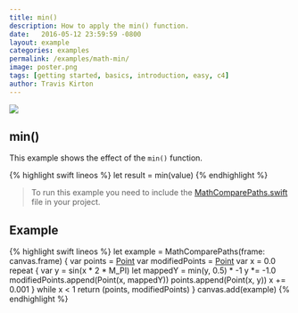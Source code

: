 ```yaml
---
title: min()
description: How to apply the min() function.
date:   2016-05-12 23:59:59 -0800
layout: example
categories: examples
permalink: /examples/math-min/
image: poster.png
tags: [getting started, basics, introduction, easy, c4]
author: Travis Kirton
---
```

![](min.png)

## min()
This example shows the effect of the `min()` function.

{% highlight swift lineos %}
let result = min(value)
{% endhighlight %}

> To run this example you need to include the [MathComparePaths.swift](https://gist.github.com/C4Framework/0705e9ad451fa2b655075ad72432ca46) file in your project.

## Example
{% highlight swift lineos %}
let example = MathComparePaths(frame: canvas.frame) {
    var points = [Point]()
    var modifiedPoints = [Point]()
    var x = 0.0
    repeat {
        var y = sin(x * 2 * M_PI)
        let mappedY = min(y, 0.5) * -1
        y *= -1.0
        modifiedPoints.append(Point(x, mappedY))
        points.append(Point(x, y))
        x += 0.001
    } while x < 1
    return (points, modifiedPoints)
}
canvas.add(example)
{% endhighlight %}
